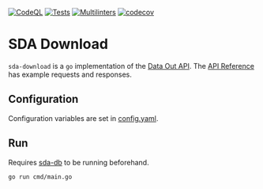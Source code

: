 [![CodeQL](https://github.com/neicnordic/sda-download/actions/workflows/codeql-analysis.yml/badge.svg)](https://github.com/neicnordic/sda-download/actions/workflows/codeql-analysis.yml)
[![Tests](https://github.com/neicnordic/sda-download/actions/workflows/test.yml/badge.svg)](https://github.com/neicnordic/sda-download/actions/workflows/test.yml)
[![Multilinters](https://github.com/neicnordic/sda-download/actions/workflows/report.yml/badge.svg)](https://github.com/neicnordic/sda-download/actions/workflows/report.yml)
[![codecov](https://codecov.io/gh/neicnordic/sda-download/branch/main/graph/badge.svg?token=ZHO4XCDPJO)](https://codecov.io/gh/neicnordic/sda-download)

# SDA Download
`sda-download` is a `go` implementation of the [Data Out API](https://neic-sda.readthedocs.io/en/latest/dataout.html#rest-api-endpoints). The [API Reference](docs/API.md) has example requests and responses.

## Configuration
Configuration variables are set in [config.yaml](config.yaml).

## Run
Requires [sda-db](https://github.com/neicnordic/sda-db) to be running beforehand.
```
go run cmd/main.go
```
